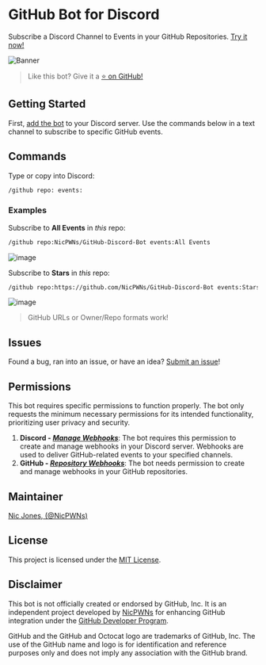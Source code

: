 # GitHub Bot for Discord

Subscribe a Discord Channel to Events in your GitHub Repositories. [Try it now!](https://discord.com/api/oauth2/authorize?client_id=1096576031093174334&permissions=536870912&scope=bot)

![Banner](https://github.com/NicPWNs/GitHub-Discord-Bot/assets/23003787/49c595ee-8b4b-47d1-9eb9-74c69a5ee94a)

> Like this bot? Give it a [⭐ on GitHub!](https://github.com/NicPWNs/github-discord-bot)

## Getting Started

First, [add the bot](https://discord.com/api/oauth2/authorize?client_id=1096576031093174334&permissions=536870912&scope=bot) to your Discord server. Use the commands below in a text channel to subscribe to specific GitHub events.

## Commands

Type or copy into Discord:

```bash
/github repo: events:
```

### Examples

Subscribe to **All Events** in _this_ repo:

```bash
/github repo:NicPWNs/GitHub-Discord-Bot events:All Events
```

![image](https://github.com/NicPWNs/GitHub-Discord-Bot/assets/23003787/9a787c88-5717-40a5-adfb-034c064a5a0e)

Subscribe to **Stars** in _this_ repo:

```bash
/github repo:https://github.com/NicPWNs/GitHub-Discord-Bot events:Stars
```

![image](https://github.com/NicPWNs/GitHub-Discord-Bot/assets/23003787/4605785c-c0e3-457f-bfc2-4af92b0f4498)

> GitHub URLs or Owner/Repo formats work!

## Issues

Found a bug, ran into an issue, or have an idea? [Submit an issue](https://github.com/NicPWNs/GitHub-Discord-Bot/issues/new/choose)!

## Permissions

This bot requires specific permissions to function properly. The bot only requests the minimum necessary permissions for its intended functionality, prioritizing user privacy and security.

1. **Discord - [_Manage Webhooks_](https://discord.com/developers/docs/topics/permissions#permissions)**: The bot requires this permission to create and manage webhooks in your Discord server. Webhooks are used to deliver GitHub-related events to your specified channels.
2. **GitHub - [_Repository Webhooks_](https://docs.github.com/en/rest/authentication/permissions-required-for-github-apps#repository-permissions-for-webhooks)**: The bot needs permission to create and manage webhooks in your GitHub repositories.

## Maintainer

[Nic Jones, (@NicPWNs)](https://github.com/NicPWNs)

## License

This project is licensed under the [MIT License](./LICENSE).

## Disclaimer

This bot is not officially created or endorsed by GitHub, Inc. It is an independent project developed by [NicPWNs](https://github.com/NicPWNs) for enhancing GitHub integration under the [GitHub Developer Program](https://docs.github.com/en/get-started/exploring-integrations/github-developer-program).

GitHub and the GitHub and Octocat logo are trademarks of GitHub, Inc. The use of the GitHub name and logo is for identification and reference purposes only and does not imply any association with the GitHub brand.
